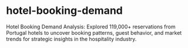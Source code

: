 # hotel-booking-demand
 Hotel Booking Demand Analysis: Explored 119,000+ reservations from Portugal hotels to uncover booking patterns, guest behavior, and market trends for strategic insights in the hospitality industry.
